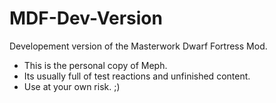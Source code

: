 MDF-Dev-Version
===============

Developement version of the Masterwork Dwarf Fortress Mod.

 - This is the personal copy of Meph.
 - Its usually full of test reactions and unfinished content.
 - Use at your own risk. ;)
